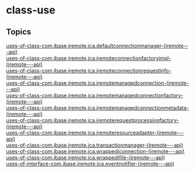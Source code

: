 # class-use

## Topics

[uses-of-class-com.jbase.jremote.jca.defaultconnectionmanager-(jremote---api)](./uses-of-class-com.jbase.jremote.jca.defaultconnectionmanager-(jremote---api))  
[uses-of-class-com.jbase.jremote.jca.jremoteconnectionfactoryimpl-(jremote---api)](./uses-of-class-com.jbase.jremote.jca.jremoteconnectionfactoryimpl-(jremote---api))  
[uses-of-class-com.jbase.jremote.jca.jremoteconnectionrequestinfo-(jremote---api)](./uses-of-class-com.jbase.jremote.jca.jremoteconnectionrequestinfo-(jremote---api))  
[uses-of-class-com.jbase.jremote.jca.jremotemanagedconnection-(jremote---api)](./uses-of-class-com.jbase.jremote.jca.jremotemanagedconnection-(jremote---api))  
[uses-of-class-com.jbase.jremote.jca.jremotemanagedconnectionfactory-(jremote---api)](./uses-of-class-com.jbase.jremote.jca.jremotemanagedconnectionfactory-(jremote---api))  
[uses-of-class-com.jbase.jremote.jca.jremotemanagedconnectionmetadata-(jremote---api)](./uses-of-class-com.jbase.jremote.jca.jremotemanagedconnectionmetadata-(jremote---api))  
[uses-of-class-com.jbase.jremote.jca.jremoterequestprocessingfactory-(jremote---api)](./uses-of-class-com.jbase.jremote.jca.jremoterequestprocessingfactory-(jremote---api))  
[uses-of-class-com.jbase.jremote.jca.jremoteresourceadapter-(jremote---api)](./uses-of-class-com.jbase.jremote.jca.jremoteresourceadapter-(jremote---api))  
[uses-of-class-com.jbase.jremote.jca.transactionmanager-(jremote---api)](./uses-of-class-com.jbase.jremote.jca.transactionmanager-(jremote---api))  
[uses-of-class-com.jbase.jremote.jca.wrappedjconnection-(jremote---api)](./uses-of-class-com.jbase.jremote.jca.wrappedjconnection-(jremote---api))  
[uses-of-class-com.jbase.jremote.jca.wrappedjfile-(jremote---api)](./uses-of-class-com.jbase.jremote.jca.wrappedjfile-(jremote---api))  
[uses-of-interface-com.jbase.jremote.jca.eventnotifier-(jremote---api)](./uses-of-interface-com.jbase.jremote.jca.eventnotifier-(jremote---api))  

